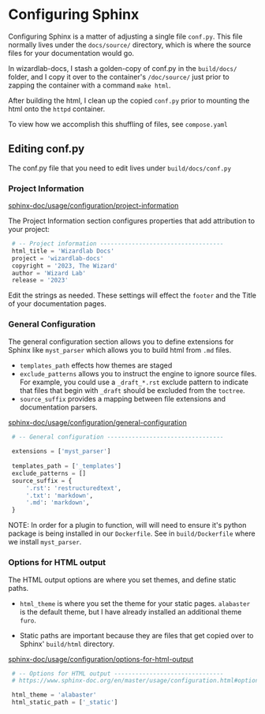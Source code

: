 # Configuring Sphinx

Configuring Sphinx is a matter of adjusting a single file ``conf.py``. 
This file normally lives under the ``docs/source/`` directory, which 
is where the source files for your documentation would go.

In wizardlab-docs, I stash a golden-copy of conf.py in the ``build/docs/`` 
folder, and I copy it over to the container's ``/doc/source/`` just prior to zapping the 
container with a command ``make html``.

After building the html, I clean up the copied ``conf.py`` prior to mounting
the html onto the ``httpd`` container. 

To view how we accomplish this shuffling of files, see ``compose.yaml``


## Editing conf.py
 
The conf.py file that you need to edit lives under `build/docs/conf.py`

### Project Information
[sphinx-doc/usage/configuration/project-information](https://www.sphinx-doc.org/en/master/usage/configuration.html#project-information)

The Project Information section configures properties that add attribution to your project:

```python
 # -- Project information -----------------------------------
 html_title = 'Wizardlab Docs'
 project = 'wizardlab-docs'
 copyright = '2023, The Wizard'
 author = 'Wizard Lab'
 release = '2023'
```
Edit the strings as needed. These settings will effect the `footer` and the 
Title of your documentation pages.

### General Configuration
The general configuration section allows you to define extensions for Sphinx like 
``myst_parser`` which allows you to build html from ``.md`` files.

* ``templates_path`` effects how themes are staged
* ``exclude_patterns`` allows you to instruct the engine to ignore source files. 
  For example, you could use a ``_draft_*.rst`` exclude pattern to indicate that files
  that begin with ``_draft`` should be excluded from the ``toctree``.
* ``source_suffix`` provides a mapping between file extensions and documentation parsers.

[sphinx-doc/usage/configuration/general-configuration](https://www.sphinx-doc.org/en/master/usage/configuration.html#general-configuration)

```python
 # -- General configuration ---------------------------------
 
 extensions = ['myst_parser']
 
 templates_path = ['_templates']
 exclude_patterns = []
 source_suffix = {
     '.rst': 'restructuredtext',
     '.txt': 'markdown',
     '.md': 'markdown',
 }
```
NOTE: In order for a plugin to function, will will need to ensure it's python package is being
installed in our ``Dockerfile``. See in ``build/Dockerfile`` where we install ``myst_parser``. 

### Options for HTML output
The HTML output options are where you set themes, and define static paths. 

* ``html_theme`` is where you set the theme for your static pages. ``alabaster`` is the
  default theme, but I have already installed an additional theme `furo`.

* Static paths are important because they are files that get copied over to 
  Sphinx' ``build/html`` directory.

[sphinx-doc/usage/configuration/options-for-html-output](https://www.sphinx-doc.org/en/master/usage/configuration.html#options-for-html-output
)

```python
 # -- Options for HTML output -------------------------------
 # https://www.sphinx-doc.org/en/master/usage/configuration.html#options-for-html-output

 html_theme = 'alabaster'
 html_static_path = ['_static']
```

